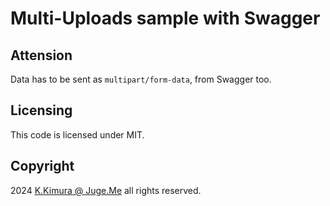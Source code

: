 # Multi-Uploads sample with Swagger


## Attension

Data has to be sent as `multipart/form-data`, from Swagger too.


## Licensing

This code is licensed under MIT.


## Copyright

2024 [K.Kimura @ Juge.Me](https://github.com/dotnsf) all rights reserved.